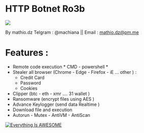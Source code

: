 # HTTP Botnet  Ro3b 
![](https://i.ibb.co/m0Gg7cV/logo.png)

By mathio.dz
Telgram : @machiana || Email : mathio.dz@pm.me
# Features : 
- Remote code execution * CMD - powershell *  
- Stealer all browser (Chrome - Edge - Firefox - iE  ... other ) :
    - Credit Card  
    - Password 
    - Cookies
- Clipper (btc - eth - xmr .... 31 wallet )
- Ransomware (encrypt files using AES  )
- Advance Keylogger (send data Realtime )
- Download file and execution
- Autorun - Mutex - AntiVM - AntiScan


[![Everything Is AWESOME](https://i.ytimg.com/an_webp/sy2wP4rz6gY/mqdefault_6s.webp?du=3000&sqp=CPTt0_0F&rs=AOn4CLCylDBFw47OzMgpTQf7fTc1bq7LvQ)](https://www.youtube.com/watch?v=sy2wP4rz6gY "mathio.dz")


